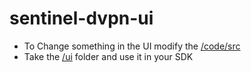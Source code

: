 # sentinel-dvpn-ui

- To Change something in the UI modify the [/code/src](/code/src/)
- Take the [/ui](/ui/) folder and use it in your SDK
